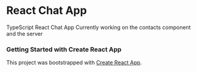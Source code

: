 # React Chat App

TypeScript React Chat App Currently working on the contacts component and the server

### Getting Started with Create React App

This project was bootstrapped with [Create React App](https://github.com/facebook/create-react-app).
